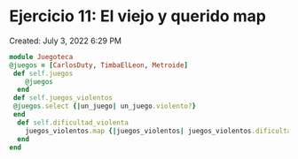 # Ejercicio 11: El viejo y querido map

Created: July 3, 2022 6:29 PM

```ruby
module Juegoteca
@juegos = [CarlosDuty, TimbaElLeon, Metroide]
 def self.juegos
    @juegos
  end
 def self.juegos_violentos
 @juegos.select {|un_juego| un_juego.violento?}
 end
  def self.dificultad_violenta
    juegos_violentos.map {|juegos_violentos| juegos_violentos.dificultad}
  end
end
```